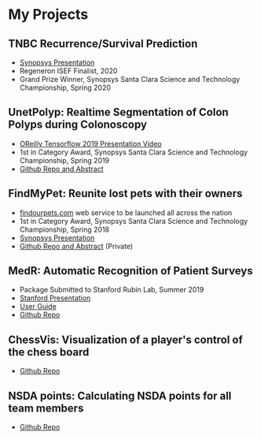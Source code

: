 # My Projects

## TNBC Recurrence/Survival Prediction
- [Synopsys Presentation](https://drive.google.com/file/d/1pkDVnwaCZYQXUfTnp7bCK-hp_xihX_li/view?usp=sharing)
- Regeneron ISEF Finalist, 2020
- Grand Prize Winner, Synopsys Santa Clara Science and Technology Championship, Spring 2020

## UnetPolyp: Realtime Segmentation of Colon Polyps during Colonoscopy
- [OReilly Tensorflow 2019 Presentation Video](https://www.youtube.com/watch?v=W7f18NMAy3g)
- 1st in Category Award, Synopsys Santa Clara Science and Technology Championship, Spring 2019
- [Github Repo and Abstract](https://github.com/aalokpatwa/unet_polyp)

## FindMyPet: Reunite lost pets with their owners
- [findourpets.com](https://findourpets.com) web service to be launched all across the nation
- 1st in Category Award, Synopsys Santa Clara Science and Technology Championship, Spring 2018
- [Synopsys Presentation](https://drive.google.com/file/d/14SAaoM_4AVqts7BL6isz40XVICWmeMvQ/view?usp=sharing)
- [Github Repo and Abstract](https://github.com/aalokpatwa/findmypet) (Private)

## MedR: Automatic Recognition of Patient Surveys
- Package Submitted to Stanford Rubin Lab, Summer 2019
- [Stanford Presentation](https://drive.google.com/file/d/1WFgIXGeg33LhcV8qsW5MKE0IHw4Mk0zv/view?usp=sharing)
- [User Guide](https://github.com/aalokpatwa/medr/blob/master/medr_documentation.pdf)
- [Github Repo](https://github.com/aalokpatwa/medr)

## ChessVis: Visualization of a player's control of the chess board
- [Github Repo](https://github.com/aalokpatwa/chessvis)

## NSDA points: Calculating NSDA points for all team members
- [Github Repo](https://github.com/aalokpatwa/nsda_points)
